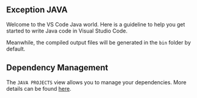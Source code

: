 ## Exception JAVA 

Welcome to the VS Code Java world. Here is a guideline to help you get started to write Java code in Visual Studio Code.


Meanwhile, the compiled output files will be generated in the `bin` folder by default.


## Dependency Management

The `JAVA PROJECTS` view allows you to manage your dependencies. More details can be found [here](https://github.com/microsoft/vscode-java-dependency#manage-dependencies).
